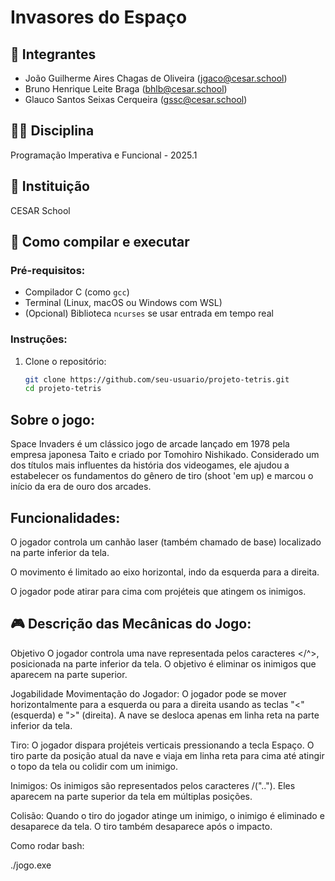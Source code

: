 # Invasores do Espaço

## 👥 Integrantes
- João Guilherme Aires Chagas de Oliveira (jgaco@cesar.school)
- Bruno Henrique Leite Braga (bhlb@cesar.school)
- Glauco Santos Seixas Cerqueira (gssc@cesar.school)

## 🧑‍🏫 Disciplina
Programação Imperativa e Funcional - 2025.1

## 🏫 Instituição
CESAR School

## 🧰 Como compilar e executar

### Pré-requisitos:
- Compilador C (como `gcc`)
- Terminal (Linux, macOS ou Windows com WSL)
- (Opcional) Biblioteca `ncurses` se usar entrada em tempo real

### Instruções:

1. Clone o repositório:
   ```bash
   git clone https://github.com/seu-usuario/projeto-tetris.git
   cd projeto-tetris
   
## Sobre o jogo:

Space Invaders é um clássico jogo de arcade lançado em 1978 pela empresa japonesa Taito e criado por Tomohiro Nishikado. Considerado um dos títulos mais influentes da história dos videogames, ele ajudou a estabelecer os fundamentos do gênero de tiro (shoot 'em up) e marcou o início da era de ouro dos arcades.

## Funcionalidades:

O jogador controla um canhão laser (também chamado de base) localizado na parte inferior da tela.

O movimento é limitado ao eixo horizontal, indo da esquerda para a direita.

O jogador pode atirar para cima com projéteis que atingem os inimigos.

## 🎮 Descrição das Mecânicas do Jogo:

Objetivo
O jogador controla uma nave representada pelos caracteres </^\>, posicionada na parte inferior da tela. O objetivo é eliminar os inimigos que aparecem na parte superior.

Jogabilidade
Movimentação do Jogador:
O jogador pode se mover horizontalmente para a esquerda ou para a direita usando as teclas "<" (esquerda) e ">" (direita). A nave se desloca apenas em linha reta na parte inferior da tela.

Tiro:
O jogador dispara projéteis verticais pressionando a tecla Espaço. O tiro parte da posição atual da nave e viaja em linha reta para cima até atingir o topo da tela ou colidir com um inimigo.

Inimigos:
Os inimigos são representados pelos caracteres /("..")\. Eles aparecem na parte superior da tela em múltiplas posições.

Colisão:
Quando o tiro do jogador atinge um inimigo, o inimigo é eliminado e desaparece da tela. O tiro também desaparece após o impacto.

Como rodar
bash:

./jogo.exe
